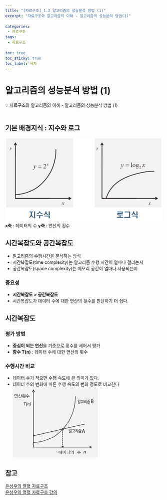 ```yaml
---
title: "[자료구조] 1.2 알고리즘의 성능분석 방법 (1)"
excerpt: "자료구조와 알고리즘의 이해 - 알고리즘의 성능분석 방법(1)"
 
categories:  
 - 자료구조
tags: 
 - 자료구조

toc: true
toc_sticky: true
toc_label: 목차
---
```

# 알고리즘의 성능분석 방법 (1)

<aside>
💡 자료구조와 알고리즘의 이해 - 알고리즘의 성능분석 방법 (1)
</aside>
<br>

## 기본 배경지식 : 지수와 로그

![지수식로그식](/assets/images/posts/data02-1.png)
**x축** : 데이터의 수 **y축** : 연산의 횟수

## 시간복잡도와 공간복잡도

- 알고리즘의 수행시간을 분석하는 방식<br>
- 시간복잡도(time complexity)는 알고리즘 수행 시간이 얼마나 걸리는지<br>
- 공간복잡도(space complexity)는  메모리 공간이 얼마나 사용되는지

### 중요성
- **시간복잡도 \> 공간복잡도** <br>
- 시간복잡도가 데이터 수에 대한 연산의 횟수를 판단하기 더 쉽다.

## 시간복잡도

### 평가 방법

- **중심이 되는 연산**을 기준으로 횟수를 세어서 평가<br>
- **함수 T(n)** : 데이터 수에 대한 연산의 횟수 

### 수행시간 비교

- 데이터 수가 적으면 수행 속도에 큰 의미가 없다.<br>
- 데이터 수의 변화에 따른 수행 속도의 변화 정도로 비교한다<br>
![지수식로그식](/assets/images/posts/data02-2.png)

## 참고

[윤성우의 열혈 자료구조](https://book.naver.com/bookdb/book_detail.nhn?bid=6809127)<br>
[윤성우의 열혈 자료구조 강의](http://www.orentec.co.kr/teachlist/DA_ST_1/teach_sub1.php)

